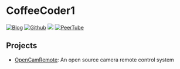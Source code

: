 # CoffeeCoder1
[![Blog](https://img.shields.io/badge/Blog-Apollo%20Tech%20Corner-brightgreen?style=flat-square)](/Apollo-Tech-Corner)
[![Github](https://img.shields.io/badge/Github-CoffeeCoder1-lightgrey?style=flat-square&logo=github)](https://github.com/CoffeeCoder1) 
<a rel="me" href="https://mastodon.social/@CoffeeDev"><img src="https://img.shields.io/badge/Mastodon-%40CoffeeDev%40mastodon.social-blue?style=flat-square&logo=mastodon" alt-text="Mastodon"></a> 
[![PeerTube](https://img.shields.io/badge/PeerTube-coffeecoder1%40diode.zone-orange?style=flat-square&logo=peertube)](https://diode.zone/a/coffeecoder1)

## Projects
 - [OpenCamRemote](https://the-industries.github.io/OpenCamRemote/): An open source camera remote control system
